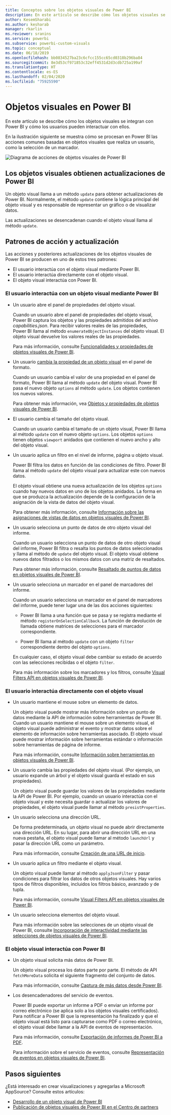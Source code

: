 ```yaml
---
title: Conceptos sobre los objetos visuales de Power BI
description: En este artículo se describe cómo los objetos visuales se integran con Power BI y cómo los usuarios pueden interactuar con ellos.
author: KesemSharabi
ms.author: kesharab
manager: rkarlin
ms.reviewer: sranins
ms.service: powerbi
ms.subservice: powerbi-custom-visuals
ms.topic: conceptual
ms.date: 06/18/2019
ms.openlocfilehash: bb0834527ba23c6cfcc155cc65cd0318b296ba84
ms.sourcegitcommit: 8e3d53cf971853c32eff4531d2d3cdb725a199af
ms.translationtype: HT
ms.contentlocale: es-ES
ms.lasthandoff: 02/04/2020
ms.locfileid: "75925590"
---
```

# <a name="visuals-in-power-bi"></a>Objetos visuales en Power BI

En este artículo se describe cómo los objetos visuales se integran con Power BI y cómo los usuarios pueden interactuar con ellos. 

En la ilustración siguiente se muestra cómo se procesan en Power BI las acciones comunes basadas en objetos visuales que realiza un usuario, como la selección de un marcador.

![Diagrama de acciones de objetos visuales de Power BI](./media/visual-concept.svg)

## <a name="visuals-get-updates-from-power-bi"></a>Los objetos visuales obtienen actualizaciones de Power BI

Un objeto visual llama a un método `update` para obtener actualizaciones de Power BI. Normalmente, el método `update` contiene la lógica principal del objeto visual y es responsable de representar un gráfico o de visualizar datos.

Las actualizaciones se desencadenan cuando el objeto visual llama al método `update`.

## <a name="action-and-update-patterns"></a>Patrones de acción y actualización

Las acciones y posteriores actualizaciones de los objetos visuales de Power BI se producen en uno de estos tres patrones:

* El usuario interactúa con el objeto visual mediante Power BI.
* El usuario interactúa directamente con el objeto visual.
* El objeto visual interactúa con Power BI.

### <a name="user-interacts-with-a-visual-through-power-bi"></a>El usuario interactúa con un objeto visual mediante Power BI

* Un usuario abre el panel de propiedades del objeto visual.

    Cuando un usuario abre el panel de propiedades del objeto visual, Power BI captura los objetos y las propiedades admitidos del archivo *capabilities.json*. Para recibir valores reales de las propiedades, Power BI llama al método `enumerateObjectInstances` del objeto visual. El objeto visual devuelve los valores reales de las propiedades.

    Para más información, consulte [Funcionalidades y propiedades de objetos visuales de Power BI](capabilities.md).

* Un usuario [cambia la propiedad de un objeto visual](../../visuals/power-bi-visualization-customize-title-background-and-legend.md) en el panel de formato.

    Cuando un usuario cambia el valor de una propiedad en el panel de formato, Power BI llama al método `update` del objeto visual. Power BI pasa el nuevo objeto `options` al método `update`. Los objetos contienen los nuevos valores.

    Para obtener más información, vea [Objetos y propiedades de objetos visuales de Power BI](objects-properties.md).

* El usuario cambia el tamaño del objeto visual.

    Cuando un usuario cambia el tamaño de un objeto visual, Power BI llama al método `update` con el nuevo objeto `options`. Los objetos `options` tienen objetos `viewport` anidados que contienen el nuevo ancho y alto del objeto visual.

* Un usuario aplica un filtro en el nivel de informe, página u objeto visual.

    Power BI filtra los datos en función de las condiciones de filtro. Power BI llama al método `update` del objeto visual para actualizar este con nuevos datos.

    El objeto visual obtiene una nueva actualización de los objetos `options` cuando hay nuevos datos en uno de los objetos anidados. La forma en que se produzca la actualización depende de la configuración de la asignación de la vista de datos del objeto visual.

    Para obtener más información, consulte [Información sobre las asignaciones de vistas de datos en objetos visuales de Power BI](dataview-mappings.md).

* Un usuario selecciona un punto de datos de otro objeto visual del informe.

    Cuando un usuario selecciona un punto de datos de otro objeto visual del informe, Power BI filtra o resalta los puntos de datos seleccionados y llama al método de `update` del objeto visual. El objeto visual obtiene nuevos datos filtrados o los mismos datos con una matriz de resaltados.

    Para obtener más información, consulte [Resaltado de puntos de datos en objetos visuales de Power BI](highlight.md).

* Un usuario selecciona un marcador en el panel de marcadores del informe.

    Cuando un usuario selecciona un marcador en el panel de marcadores del informe, puede tener lugar una de las dos acciones siguientes:

    * Power BI llama a una función que se pasa y se registra mediante el método `registerOnSelectionCallback`. La función de devolución de llamada obtiene matrices de selecciones para el marcador correspondiente.

    * Power BI llama al método `update` con un objeto `filter` correspondiente dentro del objeto `options`.

    En cualquier caso, el objeto visual debe cambiar su estado de acuerdo con las selecciones recibidas o el objeto `filter`.

    Para más información sobre los marcadores y los filtros, consulte [Visual Filters API en objetos visuales de Power BI](filter-api.md).

### <a name="user-interacts-with-the-visual-directly"></a>El usuario interactúa directamente con el objeto visual

* Un usuario mantiene el mouse sobre un elemento de datos.

    Un objeto visual puede mostrar más información sobre un punto de datos mediante la API de información sobre herramientas de Power BI. Cuando un usuario mantiene el mouse sobre un elemento visual, el objeto visual puede administrar el evento y mostrar datos sobre el elemento de información sobre herramientas asociado. El objeto visual puede mostrar información sobre herramientas estándar o información sobre herramientas de página de informe.

    Para más información, consulte [Información sobre herramientas en objetos visuales de Power BI](add-tooltips.md).

* Un usuario cambia las propiedades del objeto visual. (Por ejemplo, un usuario expande un árbol y el objeto visual guarda el estado en sus propiedades).

    Un objeto visual puede guardar los valores de las propiedades mediante la API de Power BI. Por ejemplo, cuando un usuario interactúa con el objeto visual y este necesita guardar o actualizar los valores de propiedades, el objeto visual puede llamar al método `presistProperties`.

* Un usuario selecciona una dirección URL.

    De forma predeterminada, un objeto visual no puede abrir directamente una dirección URL. En su lugar, para abrir una dirección URL en una nueva pestaña, el objeto visual puede llamar al método `launchUrl` y pasar la dirección URL como un parámetro.

    Para más información, consulte [Creación de una URL de inicio](launch-url.md).

* Un usuario aplica un filtro mediante el objeto visual.

    Un objeto visual puede llamar al método `applyJsonFilter` y pasar condiciones para filtrar los datos de otros objetos visuales. Hay varios tipos de filtros disponibles, incluidos los filtros básico, avanzado y de tupla.

    Para más información, consulte [Visual Filters API en objetos visuales de Power BI](filter-api.md).

* Un usuario selecciona elementos del objeto visual.

    Para más información sobre las selecciones de un objeto visual de Power BI, consulte [Incorporación de interactividad mediante las selecciones de objetos visuales de Power BI](selection-api.md).

### <a name="visual-interacts-with-power-bi"></a>El objeto visual interactúa con Power BI

* Un objeto visual solicita más datos de Power BI.

    Un objeto visual procesa los datos parte por parte. El método de API `fetchMoreData` solicita el siguiente fragmento del conjunto de datos.

    Para más información, consulte [Captura de más datos desde Power BI](fetch-more-data.md).

* Los desencadenadores del servicio de eventos.

    Power BI puede exportar un informe a PDF o enviar un informe por correo electrónico (se aplica solo a los objetos visuales certificados). Para notificar a Power BI que la representación ha finalizado y que el objeto visual está listo para capturarse como PDF o correo electrónico, el objeto visual debe llamar a la API de eventos de representación.

    Para más información, consulte [Exportación de informes de Power BI a PDF](../../consumer/end-user-pdf.md).

    Para información sobre el servicio de eventos, consulte [Representación de eventos en objetos visuales de Power BI](event-service.md).

## <a name="next-steps"></a>Pasos siguientes

¿Está interesado en crear visualizaciones y agregarlas a Microsoft AppSource? Consulte estos artículos:

* [Desarrollo de un objeto visual de Power BI](./custom-visual-develop-tutorial.md)
* [Publicación de objetos visuales de Power BI en el Centro de partners](../office-store.md)
